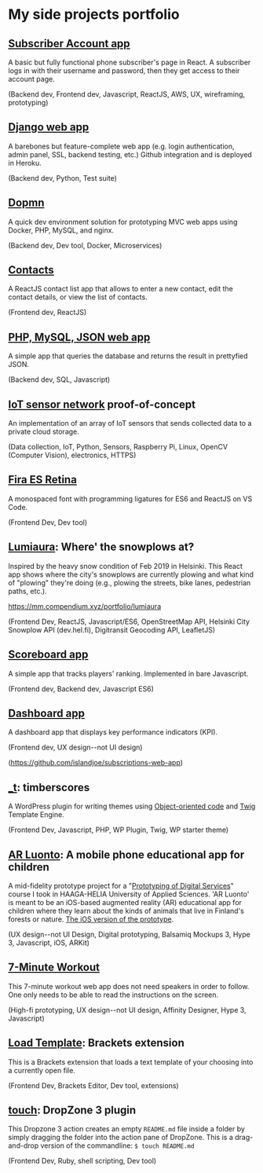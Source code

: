 
# My side projects portfolio

## [Subscriber Account app](https://github.com/islandjoe/subscriptions-web-app)

A basic but fully functional phone subscriber's page in React. A subscriber logs in with their username and password, then they get access to their account page. 

(Backend dev, Frontend dev, Javascript, ReactJS, AWS, UX, wireframing, prototyping)


## [Django web app](https://github.com/islandjoe/django-pages-app)

A barebones but feature-complete web app (e.g. login authentication, admin panel, SSL, backend testing, etc.) Github integration and is deployed in Heroku.

(Backend dev, Python, Test suite)

## [Dopmn](https://github.com/islandjoe/dopmn)

A quick dev environment solution for prototyping MVC web apps using Docker, PHP, MySQL, and nginx.

(Backend dev, Dev tool, Docker, Microservices) 

## [Contacts](https://github.com/islandjoe/contacts)

A ReactJS contact list app that allows to enter a new contact, edit the contact details, or view the list of contacts.

(Frontend dev, ReactJS)

## [PHP, MySQL, JSON web app](https://github.com/islandjoe/php-mysql-json-webapp)

A simple app that queries the database and returns the result in prettyfied JSON.

(Backend dev, SQL, Javascript)

## [IoT sensor network](https://github.com/islandjoe/IoT-sensor-network) proof-of-concept

An implementation of an array of IoT sensors that sends collected data to a private cloud storage.

(Data collection, IoT, Python, Sensors, Raspberry Pi, Linux, OpenCV (Computer Vision), electronics, HTTPS)

## [Fira ES Retina](https://github.com/islandjoe/firaes-retina)

A monospaced font with programming ligatures for ES6 and ReactJS on VS Code. 

(Frontend Dev, Dev tool)

## [Lumiaura](https://github.com/islandjoe/lumiaura): Where' the snowplows at?

Inspired by the heavy snow condition of Feb 2019 in Helsinki. This React app shows where the city's snowplows are currently plowing and what kind of "plowing" they're doing (e.g., plowing the streets, bike lanes, pedestrian paths, etc.).

https://mm.compendium.xyz/portfolio/lumiaura

(Frontend Dev, ReactJS, Javascript/ES6, OpenStreetMap API, Helsinki City Snowplow API (dev.hel.fi), Digitransit Geocoding API, LeafletJS)


## [Scoreboard app](https://github.com/islandjoe/player-scoreboard)

A simple app that tracks players' ranking. Implemented in bare Javascript.

(Frontend dev, Backend dev, Javascript ES6)

## [Dashboard app](https://github.com/islandjoe/callstats-dashboard-project)

A dashboard app that displays key performance indicators (KPI).

(Frontend dev, UX design--not UI design)


(https://github.com/islandjoe/subscriptions-web-app)

## [_t](https://github.com/islandjoe/_t): timberscores

A WordPress plugin for writing themes using [Object-oriented code](https://github.com/timber/timber) and [Twig](https://twig.symfony.com) Template Engine. 

(Frontend Dev, Javascript, PHP, WP Plugin, Twig, WP starter theme)

## [AR Luonto](https://mm.compendium.xyz/portfolio/ar-prototype/): A mobile phone educational app for children

A mid-fidelity prototype project for a "[Prototyping of Digital Services](http://www.haaga-helia.fi/en/opinto-opas/opintojaksokuvaukset/DIG4TF003)" course I took in HAAGA-HELIA University of Applied Sciences. 'AR Luonto' is meant to be an iOS-based augmented reality (AR) educational app for children where they learn about the kinds of animals that live in Finland's forests or nature. [The iOS version of the prototype](https://youtu.be/QvIqrxR0PvY).

(UX design--not UI Design, Digital prototyping, Balsamiq Mockups 3, Hype 3, Javascript, iOS, ARKit)

## [7-Minute Workout](https://mm.compendium.xyz/portfolio/7-minute-workout/)

This 7-minute workout web app does not need speakers in order to follow. One only needs to be able to read the instructions on the screen. 

(High-fi prototyping, UX design--not UI design, Affinity Designer, Hype 3, Javascript)

## [Load Template](https://github.com/islandjoe/load-template): Brackets extension

This is a Brackets extension that loads a text template of your choosing into a currently open file.

(Frontend Dev, Brackets Editor, Dev tool, extensions)

## [touch](https://github.com/islandjoe/touch-markdown-readme): DropZone 3 plugin

This Dropzone 3 action creates an empty `README.md` file inside a folder by simply dragging the folder into the action pane of DropZone. This is a drag-and-drop version of the commandline: `$ touch README.md`

(Frontend Dev, Ruby, shell scripting, Dev tool)
